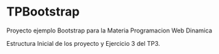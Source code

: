 # TPBootstrap
 Proyecto ejemplo Bootstrap para la Materia Programacion Web Dinamica

 Estructura Inicial de los proyecto y Ejercicio 3 del TP3. 
